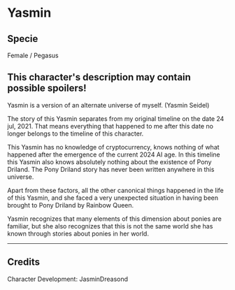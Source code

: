 # Yasmin

## Specie

Female / Pegasus

## This character's description may contain possible spoilers!

Yasmin is a version of an alternate universe of myself. (Yasmin Seidel)

The story of this Yasmin separates from my original timeline on the date 24 jul, 2021. 
That means everything that happened to me after this date no longer belongs to the timeline of this character.

This Yasmin has no knowledge of cryptocurrency, knows nothing of what happened after the emergence of 
the current 2024 AI age. In this timeline this Yasmin also knows absolutely nothing about the existence of Pony Driland. 
The Pony Driland story has never been written anywhere in this universe.

Apart from these factors, all the other canonical things happened in the life of this Yasmin, and she faced 
a very unexpected situation in having been brought to Pony Driland by Rainbow Queen.

Yasmin recognizes that many elements of this dimension about ponies are familiar, but she also recognizes that this is not the
same world she has known through stories about ponies in her world.

<hr/>

## Credits

Character Development: JasminDreasond